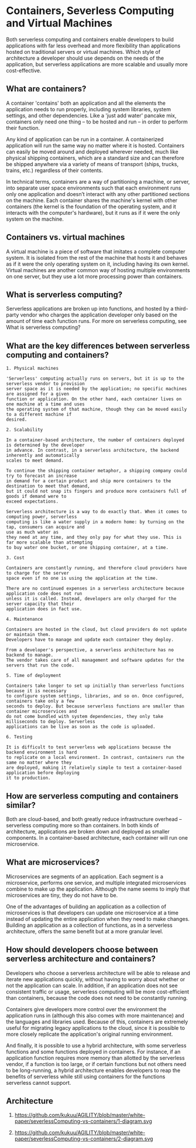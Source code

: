 # Containers, Severless Computing and Virtual Machines 

Both serverless computing and containers enable developers to build applications with far less overhead and more flexibility than applications hosted on traditional servers or virtual machines. Which style of architecture a developer should use depends on the needs of the application, but serverless applications are more scalable and usually more cost-effective.

## What are containers?

A container 'contains' both an application and all the elements the application needs to run properly, including system libraries, system settings, and other dependencies. Like a 'just add water' pancake mix, containers only need one thing – to be hosted and run – in order to perform their function.

Any kind of application can be run in a container. A containerized application will run the same way no matter where it is hosted. Containers can easily be moved around and deployed wherever needed, much like physical shipping containers, which are a standard size and can therefore be shipped anywhere via a variety of means of transport (ships, trucks, trains, etc.) regardless of their contents.

In technical terms, containers are a way of partitioning a machine, or server, into separate user space environments such that each environment runs only one application and doesn’t interact with any other partitioned sections on the machine. Each container shares the machine's kernel with other containers (the kernel is the foundation of the operating system, and it interacts with the computer's hardware), but it runs as if it were the only system on the machine.

## Containers vs. virtual machines

A virtual machine is a piece of software that imitates a complete computer system. It is isolated from the rest of the machine that hosts it and behaves as if it were the only operating system on it, including having its own kernel. Virtual machines are another common way of hosting multiple environments on one server, but they use a lot more processing power than containers.

## What is serverless computing?

Serverless applications are broken up into functions, and hosted by a third-party vendor who charges the application developer only based on the amount of time each function runs. For more on serverless computing, see What is serverless computing?

## What are the key differences between serverless computing and containers?

```
1. Physical machines

'Serverless' computing actually runs on servers, but it is up to the serverless vendor to provision
server space as it is needed by the application; no specific machines are assigned for a given 
function or application. On the other hand, each container lives on one machine at a time and uses 
the operating system of that machine, though they can be moved easily to a different machine if 
desired.

2. Scalability

In a container-based architecture, the number of containers deployed is determined by the developer
in advance. In contrast, in a serverless architecture, the backend inherently and automatically 
scales to meet demand.

To continue the shipping container metaphor, a shipping company could try to forecast an increase 
in demand for a certain product and ship more containers to the destination to meet that demand,
but it could not snap its fingers and produce more containers full of goods if demand were to
exceed expectations.

Serverless architecture is a way to do exactly that. When it comes to computing power, serverless
computing is like a water supply in a modern home: by turning on the tap, consumers can acquire and
use as much water as 
they need at any time, and they only pay for what they use. This is far more scalable than attempting
to buy water one bucket, or one shipping container, at a time.

3. Cost

Containers are constantly running, and therefore cloud providers have to charge for the server 
space even if no one is using the application at the time.

There are no continued expenses in a serverless architecture because application code does not run
unless it is called. Instead, developers are only charged for the server capacity that their 
application does in fact use.

4. Maintenance

Containers are hosted in the cloud, but cloud providers do not update or maintain them. 
Developers have to manage and update each container they deploy.

From a developer's perspective, a serverless architecture has no backend to manage. 
The vendor takes care of all management and software updates for the servers that run the code.

5. Time of deployment

Containers take longer to set up initially than serverless functions because it is necessary
to configure system settings, libraries, and so on. Once configured, containers take only a few 
seconds to deploy. But because serverless functions are smaller than container microservices and
do not come bundled with system dependencies, they only take milliseconds to deploy. Serverless 
applications can be live as soon as the code is uploaded.

6. Testing

It is difficult to test serverless web applications because the backend environment is hard 
to replicate on a local environment. In contrast, containers run the same no matter where they 
are deployed, making it relatively simple to test a container-based application before deploying
it to production.

```

## How are serverless computing and containers similar?

Both are cloud-based, and both greatly reduce infrastructure overhead – serverless computing more so than containers. In both kinds of architecture, applications are broken down and deployed as smaller components. In a container-based architecture, each container will run one microservice.

## What are microservices?

Microservices are segments of an application. Each segment is a microservice, performs one service, and multiple integrated microservices combine to make up the application. Although the name seems to imply that microservices are tiny, they do not have to be.

One of the advantages of building an application as a collection of microservices is that developers can update one microservice at a time instead of updating the entire application when they need to make changes. Building an application as a collection of functions, as in a serverless architecture, offers the same benefit but at a more granular level.

## How should developers choose between serverless architecture and containers?

Developers who choose a serverless architecture will be able to release and iterate new applications quickly, without having to worry about whether or not the application can scale. In addition, if an application does not see consistent traffic or usage, serverless computing will be more cost-efficient than containers, because the code does not need to be constantly running.

Containers give developers more control over the environment the application runs in (although this also comes with more maintenance) and the languages and libraries used. Because of this, containers are extremely useful for migrating legacy applications to the cloud, since it is possible to more closely replicate the application's original running environment.

And finally, it is possible to use a hybrid architecture, with some serverless functions and some functions deployed in containers. For instance, if an application function requires more memory than allotted by the serverless vendor, if a function is too large, or if certain functions but not others need to be long-running, a hybrid architecture enables developers to reap the benefits of serverless while still using containers for the functions serverless cannot support.

## Architecture

1. https://github.com/kukuu/AGILITY/blob/master/white-paper/severlessComputing-vs-containers/1-diagram.svg 

2. https://github.com/kukuu/AGILITY/blob/master/white-paper/severlessComputing-vs-containers/2-diagram.svg
